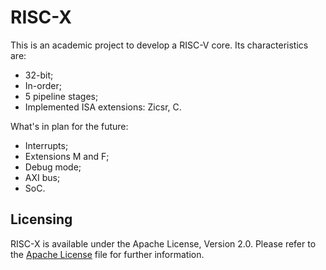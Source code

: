 
# RISC-X

This is an academic project to develop a RISC-V core. Its characteristics are:

- 32-bit;
- In-order;
- 5 pipeline stages;
- Implemented ISA extensions: Zicsr, C.

What's in plan for the future:

- Interrupts;
- Extensions M and F;
- Debug mode;
- AXI bus;
- SoC.

## Licensing

RISC-X is available under the Apache License, Version 2.0. Please refer to the [Apache License](LICENSE) file for further information.

